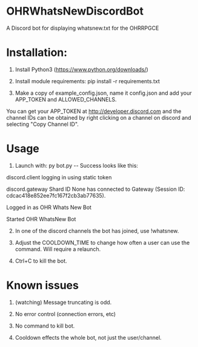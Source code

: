 # OHRWhatsNewDiscordBot

A Discord bot for displaying whatsnew.txt for the OHRRPGCE

# Installation:

1. Install Python3 (https://www.python.org/downloads/)

2. Install module requirements: pip install -r requirements.txt

3. Make a copy of example_config.json, name it config.json and add your APP_TOKEN and ALLOWED_CHANNELS.

You can get your APP_TOKEN at http://developer.discord.com and the channel IDs can be obtained by
right clicking on a channel on discord and selecting "Copy Channel ID".

# Usage 
1. Launch with: py bot.py -- Success looks like this:

discord.client logging in using static token

discord.gateway Shard ID None has connected to Gateway (Session ID: cdcac418e852ee7fc167f2cb3ab77635).

Logged in as OHR Whats New Bot

Started OHR WhatsNew Bot

2. In one of the discord channels the bot has joined, use !whatsnew.

3. Adjust the COOLDOWN_TIME to change how often a user can use the command. Will require a relaunch.

4. Ctrl+C to kill the bot.

# Known issues

1. (watching) Message truncating is odd.

2. No error control (connection errors, etc)

3. No command to kill bot.

4. Cooldown effects the whole bot, not just the user/channel.
